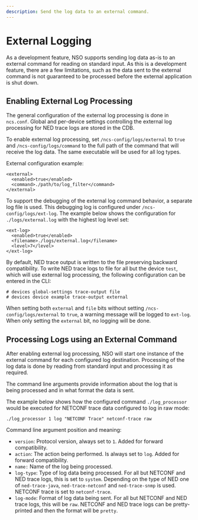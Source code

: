 ```yaml
---
description: Send the log data to an external command.
---
```


# External Logging

As a development feature, NSO supports sending log data as-is to an external command for reading on standard input. As this is a development feature, there are a few limitations, such as the data sent to the external command is not guaranteed to be processed before the external application is shut down.

## Enabling External Log Processing <a href="#d5e10563" id="d5e10563"></a>

The general configuration of the external log processing is done in `ncs.conf`. Global and per-device settings controlling the external log processing for NED trace logs are stored in the CDB.

To enable external log processing, set `/ncs-config/logs/external` to `true` and `/ncs-config/logs/command` to the full path of the command that will receive the log data. The same executable will be used for all log types.

External configuration example:

```
<external>
  <enabled>true</enabled>
  <command>./path/to/log_filter</command>
</external>
```

To support the debugging of the external log command behavior, a separate log file is used. This debugging log is configured under `/ncs-config/logs/ext-log`. The example below shows the configuration for `./logs/external.log` with the highest log level set:

```
<ext-log>
  <enabled>true</enabled>
  <filename>./logs/external.log</filename>
  <level>7</level>
</ext-log>
```

By default, NED trace output is written to the file preserving backward compatibility. To write NED trace logs to file for all but the device `test`, which will use external log processing, the following configuration can be entered in the CLI:

```
# devices global-settings trace-output file
# devices device example trace-output external
```

When setting both `external` and `file` bits without setting `/ncs-config/logs/external` to `true`, a warning message will be logged to `ext-log`. When only setting the `external` bit, no logging will be done.

## Processing Logs using an External Command <a href="#d5e10588" id="d5e10588"></a>

After enabling external log processing, NSO will start one instance of the external command for each configured log destination. Processing of the log data is done by reading from standard input and processing it as required.

The command line arguments provide information about the log that is being processed and in what format the data is sent.

The example below shows how the configured command `./log_processor` would be executed for NETCONF trace data configured to log in raw mode:

```
./log_processor 1 log "NETCONF Trace" netconf-trace raw
```

Command line argument position and meaning:

* `version`: Protocol version, always set to `1`. Added for forward compatibility.
* `action`: The action being performed. Is always set to `log`. Added for forward compatibility.
* `name:` Name of the log being processed.
* `log-type`: Type of log data being processed. For all but NETCONF and NED trace logs, this is set to `system`. Depending on the type of NED one of `ned-trace-java`, `ned-trace-netconf` and `ned-trace-snmp` is used. NETCONF trace is set to `netconf-trace`.
* `log-mode`: Format of log data being sent. For all but NETCONF and NED trace logs, this will be `raw`. NETCONF and NED trace logs can be pretty-printed and then the format will be `pretty`.

